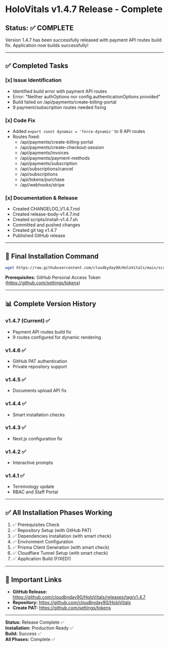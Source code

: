 # HoloVitals v1.4.7 Release - Complete

## Status: ✅ COMPLETE

Version 1.4.7 has been successfully released with payment API routes build fix. Application now builds successfully!

---

## ✅ Completed Tasks

### [x] Issue Identification
- Identified build error with payment API routes
- Error: "Neither authOptions nor config.authenticationOptions provided"
- Build failed on /api/payments/create-billing-portal
- 9 payment/subscription routes needed fixing

### [x] Code Fix
- Added `export const dynamic = 'force-dynamic'` to 9 API routes
- Routes fixed:
  * /api/payments/create-billing-portal
  * /api/payments/create-checkout-session
  * /api/payments/invoices
  * /api/payments/payment-methods
  * /api/payments/subscription
  * /api/subscriptions/cancel
  * /api/subscriptions
  * /api/tokens/purchase
  * /api/webhooks/stripe

### [x] Documentation & Release
- Created CHANGELOG_V1.4.7.md
- Created release-body-v1.4.7.md
- Created scripts/install-v1.4.7.sh
- Committed and pushed changes
- Created git tag v1.4.7
- Published GitHub release

---

## 🚀 Final Installation Command

```bash
wget https://raw.githubusercontent.com/cloudbyday90/HoloVitals/main/scripts/install-v1.4.7.sh && chmod +x install-v1.4.7.sh && ./install-v1.4.7.sh
```

**Prerequisites:** GitHub Personal Access Token (https://github.com/settings/tokens)

---

## 📊 Complete Version History

### v1.4.7 (Current) ✅
- Payment API routes build fix
- 9 routes configured for dynamic rendering

### v1.4.6 ✅
- GitHub PAT authentication
- Private repository support

### v1.4.5 ✅
- Documents upload API fix

### v1.4.4 ✅
- Smart installation checks

### v1.4.3 ✅
- Next.js configuration fix

### v1.4.2 ✅
- Interactive prompts

### v1.4.1 ✅
- Terminology update
- RBAC and Staff Portal

---

## ✅ All Installation Phases Working

1. ✅ Prerequisites Check
2. ✅ Repository Setup (with GitHub PAT)
3. ✅ Dependencies Installation (with smart check)
4. ✅ Environment Configuration
5. ✅ Prisma Client Generation (with smart check)
6. ✅ Cloudflare Tunnel Setup (with smart check)
7. ✅ Application Build (FIXED!)

---

## 🔗 Important Links

- **GitHub Release:** https://github.com/cloudbyday90/HoloVitals/releases/tag/v1.4.7
- **Repository:** https://github.com/cloudbyday90/HoloVitals
- **Create PAT:** https://github.com/settings/tokens

---

**Status:** Release Complete ✅  
**Installation:** Production Ready ✅  
**Build:** Success ✅  
**All Phases:** Complete ✅